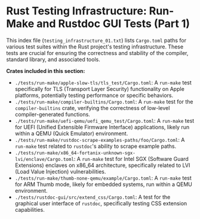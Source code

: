 # Rust Testing Infrastructure: Run-Make and Rustdoc GUI Tests (Part 1)

This index file (`testing_infrastructure_01.txt`) lists `Cargo.toml` paths for various test suites within the Rust project's testing infrastructure. These tests are crucial for ensuring the correctness and stability of the compiler, standard library, and associated tools.

**Crates included in this section:**
*   `./tests/run-make/apple-slow-tls/tls_test/Cargo.toml`: A `run-make` test specifically for TLS (Transport Layer Security) functionality on Apple platforms, potentially testing performance or specific behaviors.
*   `./tests/run-make/compiler-builtins/Cargo.toml`: A `run-make` test for the `compiler-builtins` crate, verifying the correctness of low-level compiler-generated functions.
*   `./tests/run-make/uefi-qemu/uefi_qemu_test/Cargo.toml`: A `run-make` test for UEFI (Unified Extensible Firmware Interface) applications, likely run within a QEMU (Quick Emulator) environment.
*   `./tests/run-make/rustdoc-scrape-examples-paths/foo/Cargo.toml`: A `run-make` test related to `rustdoc`'s ability to scrape example paths.
*   `./tests/run-make/x86_64-fortanix-unknown-sgx-lvi/enclave/Cargo.toml`: A `run-make` test for Intel SGX (Software Guard Extensions) enclaves on x86_64 architecture, specifically related to LVI (Load Value Injection) vulnerabilities.
*   `./tests/run-make/thumb-none-qemu/example/Cargo.toml`: A `run-make` test for ARM Thumb mode, likely for embedded systems, run within a QEMU environment.
*   `./tests/rustdoc-gui/src/extend_css/Cargo.toml`: A test for the graphical user interface of `rustdoc`, specifically testing CSS extension capabilities.
